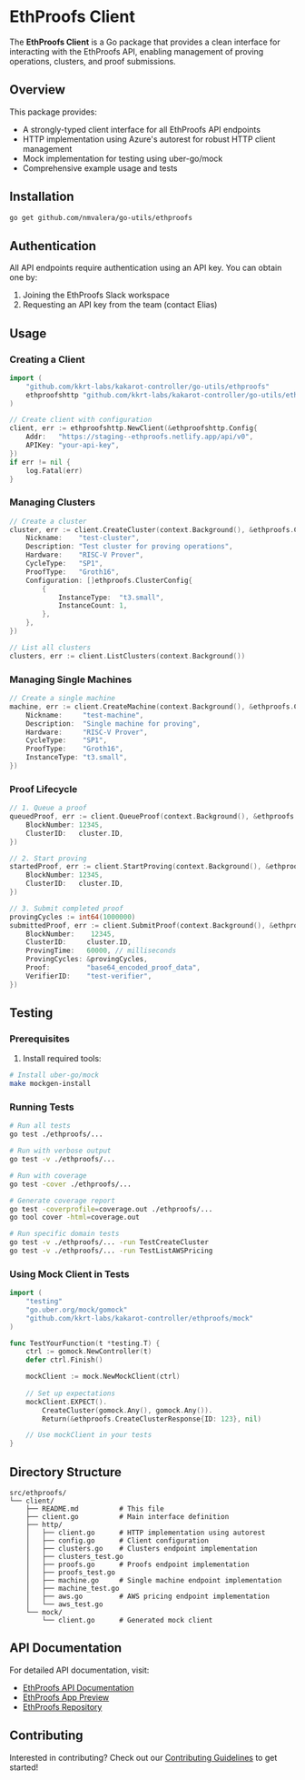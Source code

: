 # EthProofs Client

The **EthProofs Client** is a Go package that provides a clean interface for interacting with the EthProofs API, enabling management of proving operations, clusters, and proof submissions.

## Overview

This package provides:
- A strongly-typed client interface for all EthProofs API endpoints
- HTTP implementation using Azure's autorest for robust HTTP client management
- Mock implementation for testing using uber-go/mock
- Comprehensive example usage and tests

## Installation

```sh
go get github.com/nmvalera/go-utils/ethproofs
```

## Authentication

All API endpoints require authentication using an API key. You can obtain one by:
1. Joining the EthProofs Slack workspace
2. Requesting an API key from the team (contact Elias)

## Usage

### Creating a Client

```go
import (
    "github.com/kkrt-labs/kakarot-controller/go-utils/ethproofs"
    ethproofshttp "github.com/kkrt-labs/kakarot-controller/go-utils/ethproofs/client/http"
)

// Create client with configuration
client, err := ethproofshttp.NewClient(&ethproofshttp.Config{
    Addr:   "https://staging--ethproofs.netlify.app/api/v0",
    APIKey: "your-api-key",
})
if err != nil {
    log.Fatal(err)
}
```

### Managing Clusters

```go
// Create a cluster
cluster, err := client.CreateCluster(context.Background(), &ethproofs.CreateClusterRequest{
    Nickname:    "test-cluster",
    Description: "Test cluster for proving operations",
    Hardware:    "RISC-V Prover",
    CycleType:   "SP1",
    ProofType:   "Groth16",
    Configuration: []ethproofs.ClusterConfig{
        {
            InstanceType:  "t3.small",
            InstanceCount: 1,
        },
    },
})

// List all clusters
clusters, err := client.ListClusters(context.Background())
```

### Managing Single Machines

```go
// Create a single machine
machine, err := client.CreateMachine(context.Background(), &ethproofs.CreateMachineRequest{
    Nickname:     "test-machine",
    Description:  "Single machine for proving",
    Hardware:     "RISC-V Prover",
    CycleType:    "SP1",
    ProofType:    "Groth16",
    InstanceType: "t3.small",
})
```

### Proof Lifecycle

```go
// 1. Queue a proof
queuedProof, err := client.QueueProof(context.Background(), &ethproofs.QueueProofRequest{
    BlockNumber: 12345,
    ClusterID:   cluster.ID,
})

// 2. Start proving
startedProof, err := client.StartProving(context.Background(), &ethproofs.StartProvingRequest{
    BlockNumber: 12345,
    ClusterID:   cluster.ID,
})

// 3. Submit completed proof
provingCycles := int64(1000000)
submittedProof, err := client.SubmitProof(context.Background(), &ethproofs.SubmitProofRequest{
    BlockNumber:    12345,
    ClusterID:     cluster.ID,
    ProvingTime:   60000, // milliseconds
    ProvingCycles: &provingCycles,
    Proof:         "base64_encoded_proof_data",
    VerifierID:    "test-verifier",
})
```

## Testing

### Prerequisites

1. Install required tools:
```bash
# Install uber-go/mock
make mockgen-install
```

### Running Tests

```bash
# Run all tests
go test ./ethproofs/...

# Run with verbose output
go test -v ./ethproofs/...

# Run with coverage
go test -cover ./ethproofs/...

# Generate coverage report
go test -coverprofile=coverage.out ./ethproofs/...
go tool cover -html=coverage.out

# Run specific domain tests
go test -v ./ethproofs/... -run TestCreateCluster
go test -v ./ethproofs/... -run TestListAWSPricing
```

### Using Mock Client in Tests

```go
import (
    "testing"
    "go.uber.org/mock/gomock"
    "github.com/kkrt-labs/kakarot-controller/ethproofs/mock"
)

func TestYourFunction(t *testing.T) {
    ctrl := gomock.NewController(t)
    defer ctrl.Finish()

    mockClient := mock.NewMockClient(ctrl)
    
    // Set up expectations
    mockClient.EXPECT().
        CreateCluster(gomock.Any(), gomock.Any()).
        Return(&ethproofs.CreateClusterResponse{ID: 123}, nil)

    // Use mockClient in your tests
}
```

## Directory Structure

```
src/ethproofs/
└── client/
    ├── README.md          # This file
    ├── client.go          # Main interface definition
    ├── http/
    │   ├── client.go      # HTTP implementation using autorest
    │   ├── config.go      # Client configuration
    │   ├── clusters.go    # Clusters endpoint implementation
    │   ├── clusters_test.go
    │   ├── proofs.go      # Proofs endpoint implementation
    │   ├── proofs_test.go
    │   ├── machine.go     # Single machine endpoint implementation
    │   ├── machine_test.go
    │   ├── aws.go         # AWS pricing endpoint implementation
    │   └── aws_test.go
    └── mock/
        └── client.go      # Generated mock client
```

## API Documentation

For detailed API documentation, visit:
- [EthProofs API Documentation](https://staging--ethproofs.netlify.app/api.html)
- [EthProofs App Preview](https://staging--ethproofs.netlify.app/)
- [EthProofs Repository](https://github.com/ethproofs/ethproofs)

## Contributing

Interested in contributing? Check out our [Contributing Guidelines](../CONTRIBUTING.md) to get started! 
